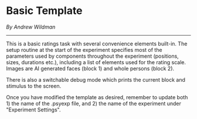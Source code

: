 # Basic Template

*By Andrew Wildman*

---
This is a basic ratings task with several convenience elements built-in. The setup routine at the start of the experiment specifies most of the parameters used by components throughout the experiment (positions, sizes, durations etc.), including a list of elements used for the rating scale. Images are AI generated faces (block 1) and whole persons (block 2).

There is also a switchable debug mode which prints the current block and stimulus to the screen.

Once you have modified the template as desired, remember to update both 1) the name of the .psyexp file, and 2) the name of the experiment under "Experiment Settings".